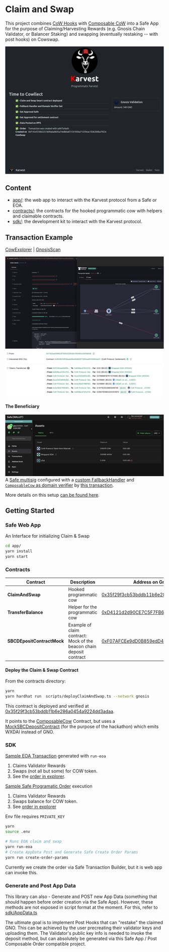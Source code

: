 # Claim and Swap

This project combines [CoW Hooks](https://beta.docs.cow.fi/cow-protocol/reference/contracts/periphery/hooks-trampoline) with [Composable CoW](https://github.com/cowprotocol/composable-cow) into a Safe App for the purpose of Claiming/Harvesting Rewards (e.g. Gnosis Chain Validator, or Balancer Staking) and swapping (eventually restaking -- with post hooks) on Cowswap.

![Screenshot](./docs/screenshot1.png)

## Content

- [app/](./app/): the web app to interact with the Karvest protocol from a Safe or EOA.
- [contracts/](./contracts/): the contracts for the hooked programmatic cow with helpers and claimable contracts.
- [sdk/](./sdk/): the development kit to interact with the Karvest protocol.

## Transaction Example

[CowExplorer](https://explorer.cow.fi/gc/orders/0xb6beda062432020b8f839a197c334752889d95d5a80daf6f16061c93ac992a09608acd7d1c01439b351fefaff7636a136af3da816589bcc6?tab=overview) | [GnosisScan](https://gnosisscan.io/tx/0xec82ae8b1661ee357ae36cad487b45e9655fe9310a692f9376bd4c9b3121793f)

![tx](./docs/screenshot3.png)
![tx2](./docs/tx-gnosisscan.png)

#### The Beneficiary
![safe](./docs/safe.png)
A [Safe multisig](https://app.safe.global/home?safe=gno:0x608Acd7d1c01439b351FEfAFf7636A136aF3Da81) configured with a [custom FallbackHandler](https://gnosisscan.io/address/0x2f55e8b20d0b9fefa187aa7d00b6cbe563605bf5#code) and [`ComposableCow` as domain verifier](https://gnosisscan.io/address/0xfdafc9d1902f4e0b84f65f49f244b32b31013b74#code) by [this transaction](https://app.safe.global/home?safe=gno:0x608Acd7d1c01439b351FEfAFf7636A136aF3Da81).

More details on this setup [can be found here](https://blog.cow.fi/all-you-need-to-know-about-cow-swaps-new-safe-fallback-handler-8ef0439925d1).


## Getting Started

### Safe Web App
An Interface for initializing Claim & Swap

```sh
cd app/
yarn install
yarn start
```

### Contracts

| Contract | Description | Address on Gnosis Chain |
| --- | --- | --- |
| **ClaimAndSwap** | Hooked programmatic cow | [0x35f29f3cb53bddb11b6e286a0454a9224dd3adaa](https://gnosisscan.io/address/0x35f29f3cb53bddb11b6e286a0454a9224dd3adaa#code) |
| **TransferBalance** | Helper for the programmatic cow | [0xD4121d2d90CE7C5F7FB66c4E96815fc377481635](https://gnosisscan.io/address/0xD4121d2d90CE7C5F7FB66c4E96815fc377481635#code)
| **SBCDEpositContractMock** | Example of claim contract: </br> Mock of the beacon chain deposit contract | [0xF07AFCEe9dD0B859edD41603A3D725b70086fEF6](https://gnosisscan.io/address/0xF07AFCEe9dD0B859edD41603A3D725b70086fEF6#code) |

#### Deploy the Claim & Swap Contract

From the contracts directory:

```sh
yarn
yarn hardhat run  scripts/deployClaimAndSwap.ts --network gnosis
```

This contract is deployed and verified at [0x35f29f3cb53bddb11b6e286a0454a9224dd3adaa](https://gnosisscan.io/address/0x35f29f3cb53bddb11b6e286a0454a9224dd3adaa#code). 

It points to the [ComposableCow](https://gnosisscan.io/address/0xfdafc9d1902f4e0b84f65f49f244b32b31013b74) Contract, but uses a [MockSBCDepositContract](https://gnosisscan.io/address/0xf07afcee9dd0b859edd41603a3d725b70086fef6) (for the purpose of the hackathon) which emits WXDAI instead of GNO.

### SDK

[Sample EOA Transaction](https://gnosisscan.io/tx/0xadacb7d0862c0f4f341edcfb4ab9746995ef609bb543cbfbccba62b7ef29824a) generated with `run-eoa`
1. Claims Validator Rewards
2. Swaps (not all but some) for COW token.
3. See the [order in explorer](https://explorer.cow.fi/gc/orders/0xf607a7dff5adf19906db638ebaba314444ba532877548590d4011e5adff628ab7f01d9b227593e033bf8d6fc86e634d27aa855686558d70b?tab=overview).

[Sample Safe Programatic Order](https://gnosisscan.io/tx/0xec82ae8b1661ee357ae36cad487b45e9655fe9310a692f9376bd4c9b3121793f) execution 
1. Claims Validator Rewards
2. Swaps balance for COW token.
3. See [order in explorer](https://explorer.cow.fi/gc/orders/0xb6beda062432020b8f839a197c334752889d95d5a80daf6f16061c93ac992a09608acd7d1c01439b351fefaff7636a136af3da816589bcc6?tab=overview)


Env file requires `PRIVATE_KEY`

```sh
yarn
source .env
```

```sh
# Runs EOA claim and swap
yarn run-eoa
# Create AppData Post and Generate Safe Create Order Params
yarn run create-order-params
```

Currently we create the order via Safe Transaction Builder, but it is web app can invoke this.

### Generate and Post App Data

This library can also - Generate and POST new App Data (something that should happen before order creation via the Safe App). However, these methods are not exposed in script format at the moment. For this, refer to [sdk/AppData.ts](./sdk/src/appData.ts)


The ultimate goal is to implement Post Hooks that can "restake" the claimed GNO. This can be achieved by the user precreating their validator keys and uploading them. The Validator's public key info is needed to invoke the deposit method, but can absolutely be generated via this Safe App / Post Composable Order compatible project.
